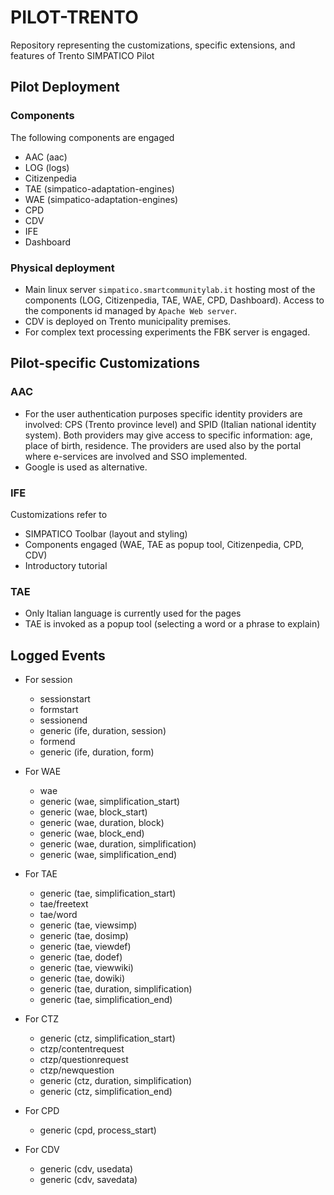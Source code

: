 # PILOT-TRENTO
Repository representing the customizations, specific extensions, and features of Trento SIMPATICO Pilot

## Pilot Deployment
### Components
The following components are engaged
- AAC (aac)
- LOG (logs)
- Citizenpedia
- TAE (simpatico-adaptation-engines)
- WAE (simpatico-adaptation-engines)
- CPD 
- CDV
- IFE
- Dashboard

### Physical deployment
- Main linux server ``simpatico.smartcommunitylab.it`` hosting most of the components (LOG, Citizenpedia, TAE, WAE, CPD, Dashboard). Access to the components id managed by ``Apache Web server``.
- CDV is deployed on Trento municipality premises.
- For complex text processing experiments the FBK server is engaged.

## Pilot-specific Customizations
### AAC
- For the user authentication purposes specific identity providers are involved: CPS (Trento province level) and SPID (Italian national identity system). Both providers may give access to specific information: age, place of birth, residence. The providers are used also by the portal where e-services are involved and SSO implemented.
- Google is used as alternative.

### IFE
Customizations refer to
- SIMPATICO Toolbar (layout and styling)
- Components engaged (WAE, TAE as popup tool, Citizenpedia, CPD, CDV)
- Introductory tutorial

### TAE
- Only Italian language is currently used for the pages
- TAE is invoked as a popup tool (selecting a word or a phrase to explain)

## Logged Events

- For session
  - sessionstart
  - formstart
  - sessionend
  - generic (ife, duration, session)
  - formend
  - generic (ife, duration, form)
  
- For WAE 
  - wae
  - generic (wae, simplification_start)
  - generic (wae, block_start)
  - generic (wae, duration, block)
  - generic (wae, block_end)
  - generic (wae, duration, simplification)
  - generic (wae, simplification_end)

- For TAE
  - generic (tae, simplification_start)
  - tae/freetext
  - tae/word
  - generic (tae, viewsimp)
  - generic (tae, dosimp)
  - generic (tae, viewdef)
  - generic (tae, dodef)
  - generic (tae, viewwiki)
  - generic (tae, dowiki)
  - generic (tae, duration, simplification)
  - generic (tae, simplification_end)
  
- For CTZ
  - generic (ctz, simplification_start)
  - ctzp/contentrequest
  - ctzp/questionrequest
  - ctzp/newquestion
  - generic (ctz, duration, simplification)
  - generic (ctz, simplification_end)
  
- For CPD
  - generic (cpd, process_start)
  
- For CDV
  - generic (cdv, usedata)
  - generic (cdv, savedata)
  



